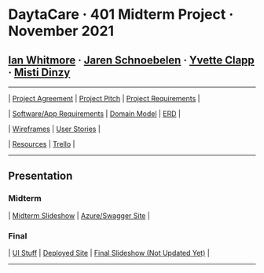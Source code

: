 # DaytaCare &middot; 401 Midterm Project &middot; November 2021

## **[Ian Whitmore](/team/Ian.md) &middot; [Jaren Schnoebelen](/team/Jaren.md) &middot; [Yvette Clapp](/team/Yvette.md) &middot; [Misti Dinzy](/team/Misti.md)**

---

| [Project Agreement](/pages/agreement.md) |
[Project Pitch](/pages/pitch.md) |
[Project Requirements](/pages/requirements.md) |

| [Software/App Requirements](/pages/softwareReqs.md) |
[Domain Model](/pages/domainModel.md) |
[ERD](/pages/ERD/ERD.md) |

| [Wireframes](/pages/wireframes/wireframes.md) |
[User Stories](/pages/userStories/userStories.md) |

| [Resources](/pages/resources.md) |
[Trello](https://trello.com/b/zUADckkN/midterm-project) |

---

## Presentation

### Midterm

| [Midterm Slideshow](https://bit.ly/3mR0o5t) |
[Azure/Swagger Site](daytacare.azurewebsites.net/) |

### Final

| [UI Stuff](ui-planning/appearance.md) |
[Deployed Site](https://daytacare.netlify.app/) |
[Final Slideshow (Not Updated Yet)](https://bit.ly/3qfbLVF) |

---
